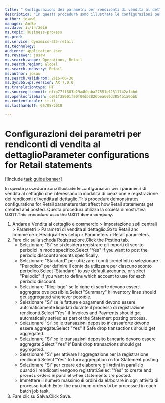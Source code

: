 ```yaml
--- 
title: " Configurazioni dei parametri per rendiconti di vendita al dettaglio"
description: "In questa procedura sono illustrate le configurazioni per i parametri di vendita al dettaglio che interessano la modalità di creazione e registrazione dei rendiconti di vendita al dettaglio."
author: josaw1
manager: AnnBe
ms.date: 11/14/2016
ms.topic: business-process
ms.prod: 
ms.service: dynamics-365-retail
ms.technology: 
audience: Application User
ms.reviewer: josaw
ms.search.scope: Operations, Retail
ms.search.region: Global
ms.search.industry: Retail
ms.author: josaw
ms.search.validFrom: 2016-06-30
ms.dyn365.ops.version: AX 7.0.0
ms.translationtype: HT
ms.sourcegitcommit: efcb77ff883b29a4bbaba27551e02311742afbbd
ms.openlocfilehash: c0a1f38001f90f04db2826bea60bd3854b1a0bbb
ms.contentlocale: it-it
ms.lasthandoff: 05/08/2018

---
```

# <a name="parameter-configurations-for-retail-statements"></a><span data-ttu-id="dda9a-103"> Configurazioni dei parametri per rendiconti di vendita al dettaglio</span><span class="sxs-lookup"><span data-stu-id="dda9a-103">Parameter configurations for Retail statements</span></span>

[!include [task guide banner](../includes/task-guide-banner.md)]

<span data-ttu-id="dda9a-104">In questa procedura sono illustrate le configurazioni per i parametri di vendita al dettaglio che interessano la modalità di creazione e registrazione dei rendiconti di vendita al dettaglio.</span><span class="sxs-lookup"><span data-stu-id="dda9a-104">This procedure demonstrates configurations for Retail parameters that affect how Retail statements get created and posted.</span></span> <span data-ttu-id="dda9a-105">Questa procedura utilizza la società dimostrativa USRT.</span><span class="sxs-lookup"><span data-stu-id="dda9a-105">This procedure uses the USRT demo company.</span></span>

1. <span data-ttu-id="dda9a-106">Andare a Vendita al dettaglio e commercio > Impostazione sedi centrali > Parametri > Parametri di vendita al dettaglio.</span><span class="sxs-lookup"><span data-stu-id="dda9a-106">Go to Retail and commerce > Headquarters setup  > Parameters > Retail parameters.</span></span>
2. <span data-ttu-id="dda9a-107">Fare clic sulla scheda Registrazione.</span><span class="sxs-lookup"><span data-stu-id="dda9a-107">Click the Posting tab.</span></span>
    * <span data-ttu-id="dda9a-108">Selezionare "Sì" se si desidera registrare gli importi di sconto periodici in modo specifico.</span><span class="sxs-lookup"><span data-stu-id="dda9a-108">Select "Yes" if you want to post the periodic discount amounts specifically.</span></span>  
    * <span data-ttu-id="dda9a-109">Selezionare "Standard" per utilizzare i conti predefiniti o selezionare "Periodico" per definire il conto da utilizzare per ciascuno sconto periodico.</span><span class="sxs-lookup"><span data-stu-id="dda9a-109">Select "Standard" to use default accounts, or select "Periodic" if you want to define which account to use for each periodic discount.</span></span>  
    * <span data-ttu-id="dda9a-110">Selezionare "Riepilogo" se le righe di scorte devono essere aggregate ove possibile.</span><span class="sxs-lookup"><span data-stu-id="dda9a-110">Select "Summary" if inventory lines should get aggregated whenever possible.</span></span>  
    * <span data-ttu-id="dda9a-111">Selezionare "Sì" se le fatture e pagamenti devono essere automaticamente liquidati durante il processo di registrazione rendiconti.</span><span class="sxs-lookup"><span data-stu-id="dda9a-111">Select "Yes" if Invoices and Payments should get automatically settled as part of the Statement posting process.</span></span>  
    * <span data-ttu-id="dda9a-112">Selezionare "Sì" se le transazioni deposito in cassaforte devono essere aggregate.</span><span class="sxs-lookup"><span data-stu-id="dda9a-112">Select "Yes" if Safe drop transactions should get aggregated.</span></span>  
    * <span data-ttu-id="dda9a-113">Selezionare "Sì" se le transazioni deposito bancario devono essere aggregate.</span><span class="sxs-lookup"><span data-stu-id="dda9a-113">Select "Yes" if Bank drop transactions should get aggregated.</span></span>  
    * <span data-ttu-id="dda9a-114">Selezionare "Sì" per attivare l'aggregazione per la registrazione rendiconti.</span><span class="sxs-lookup"><span data-stu-id="dda9a-114">Select "Yes" to turn aggregation on for Statement posting.</span></span>  
    * <span data-ttu-id="dda9a-115">Selezionare "Sì" per creare ed elaborare gli ordini in parallelo quando i rendiconti vengono registrati.</span><span class="sxs-lookup"><span data-stu-id="dda9a-115">Select "Yes" to create and process orders in parallel when statements are posted.</span></span>  
    * <span data-ttu-id="dda9a-116">Immettere il numero massimo di ordini da elaborare in ogni attività di processo batch.</span><span class="sxs-lookup"><span data-stu-id="dda9a-116">Enter the maximum orders to be processed in each batch job task.</span></span>  
3. <span data-ttu-id="dda9a-117">Fare clic su Salva.</span><span class="sxs-lookup"><span data-stu-id="dda9a-117">Click Save.</span></span>


